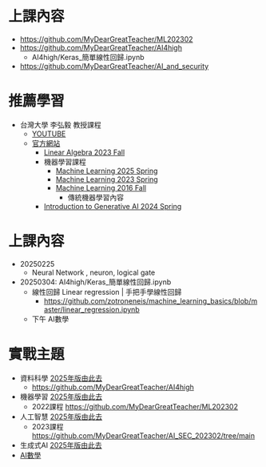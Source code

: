 # 上課內容
- https://github.com/MyDearGreatTeacher/ML202302
- https://github.com/MyDearGreatTeacher/AI4high
  - AI4high/Keras_簡單線性回歸.ipynb 
- https://github.com/MyDearGreatTeacher/AI_and_security
# 推薦學習
- 台灣大學 李弘毅 教授課程
  - [YOUTUBE](https://www.youtube.com/channel/UC2ggjtuuWvxrHHHiaDH1dlQ) 
  - [官方網站](https://speech.ee.ntu.edu.tw/~hylee/index.php)
    - [Linear Algebra 2023 Fall](https://eric-lam.com/LA_2023_fall/2023-fall.html)
    - 機器學習課程
      - [Machine Learning 2025 Spring](https://speech.ee.ntu.edu.tw/~hylee/ml/2025-spring.php)
      - [Machine Learning 2023 Spring](https://speech.ee.ntu.edu.tw/~hylee/ml/2023-spring.php)
      - [Machine Learning 2016 Fall](https://speech.ee.ntu.edu.tw/~hylee/ml/2016-fall.php)
        - 傳統機器學習內容 
    - [Introduction to Generative AI 2024 Spring](https://speech.ee.ntu.edu.tw/~hylee/genai/2024-spring.php)
# 上課內容
- 20250225
  - Neural Network , neuron, logical gate
- 20250304: AI4high/Keras_簡單線性回歸.ipynb 
  - 線性回歸 Linear regression | 手把手學線性回歸
    - https://github.com/zotroneneis/machine_learning_basics/blob/master/linear_regression.ipynb
  - 下午 AI數學
# 實戰主題
- 資料科學 [2025年版由此去]()
  - https://github.com/MyDearGreatTeacher/AI4high 
- 機器學習 [2025年版由此去]()
  - 2022課程 https://github.com/MyDearGreatTeacher/ML202302 
- 人工智慧 [2025年版由此去]()
  - 2023課程 https://github.com/MyDearGreatTeacher/AI_SEC_202302/tree/main 
- 生成式AI [2025年版由此去]()
- [AI數學](./AI數學)
